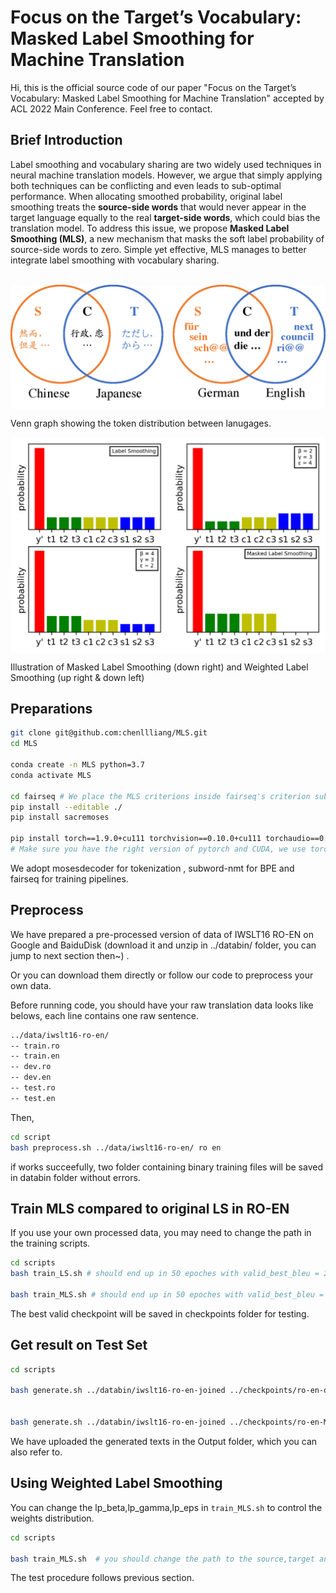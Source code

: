 # Focus on the Target’s Vocabulary: Masked Label Smoothing for Machine Translation
Hi, this is the official source code of our paper "Focus on the Target’s Vocabulary: Masked Label Smoothing for Machine Translation" accepted by ACL 2022 Main Conference. Feel free to contact.

## Brief Introduction


Label smoothing and vocabulary sharing are two widely used techniques in neural machine translation models. However, we argue that simply applying both techniques can be conflicting and even leads to sub-optimal performance. When allocating smoothed probability, original label smoothing treats the **source-side words** that would never appear in the target language equally to the real **target-side words**, which could bias the translation model. To address this issue, we propose **Masked Label Smoothing (MLS)**, a new mechanism that masks the soft label probability of source-side words to zero. Simple yet effective, MLS manages to better integrate label smoothing with vocabulary sharing. 


<br>

<img src="./venn.png" width = "600"  alt="words" align=center />

Venn graph showing the token distribution between lanugages.



<img src="./bars.png" width = "600"  alt="bar graph" align=center />

Illustration of Masked Label Smoothing (down right) and Weighted Label Smoothing (up right & down left) 




## Preparations

```bash
git clone git@github.com:chenllliang/MLS.git
cd MLS

conda create -n MLS python=3.7
conda activate MLS

cd fairseq # We place the MLS criterions inside fairseq's criterion sub-folder, you can find them there.
pip install --editable ./
pip install sacremoses

pip install torch==1.9.0+cu111 torchvision==0.10.0+cu111 torchaudio==0.9.0 -f https://download.pytorch.org/whl/torch_stable.html
# Make sure you have the right version of pytorch and CUDA, we use torch 1.9.0+cu111
```

We adopt mosesdecoder for tokenization , subword-nmt for BPE and fairseq for training pipelines.


## Preprocess

We have prepared a pre-processed version of data of IWSLT16 RO-EN on Google and BaiduDisk (download it and unzip in ../databin/ folder, you can jump to next section then~) .

Or you can download them directly or follow our code to preprocess your own data.

Before running code, you should have your raw translation data looks like belows, each line contains one raw sentence.
```bash
../data/iwslt16-ro-en/
-- train.ro
-- train.en
-- dev.ro
-- dev.en
-- test.ro
-- test.en
```

Then,

```bash
cd script
bash preprocess.sh ../data/iwslt16-ro-en/ ro en
```

if works succeefully, two folder containing binary training files will be saved in databin folder without errors.



## Train MLS compared to original LS in RO-EN 

If you use your own processed data, you may need to change the path in the training scripts.

```bash
cd scripts
bash train_LS.sh # should end up in 50 epoches with valid_best_bleu = 22.38

bash train_MLS.sh # should end up in 50 epoches with valid_best_bleu = 22.72
```

The best valid checkpoint will be saved in checkpoints folder for testing.


## Get result on Test Set 

```bash
cd scripts

bash generate.sh ../databin/iwslt16-ro-en-joined ../checkpoints/ro-en-ori-0.1 ../Output/ro-en-ori-ls.out # should get BLEU4 = 22.54


bash generate.sh ../databin/iwslt16-ro-en-joined ../checkpoints/ro-en-MLS-0.1 ../Output/ro-en-MLS-ls.out # should get BLEU4 = 22.89
```
We have uploaded the generated texts in the Output folder, which you can also refer to.

## Using Weighted Label Smoothing

You can change the lp_beta,lp_gamma,lp_eps in `train_MLS.sh` to control the weights distribution.

```bash
cd scripts

bash train_MLS.sh  # you should change the path to the source,target and joined vocabulary individually

```

The test procedure follows previous section.
